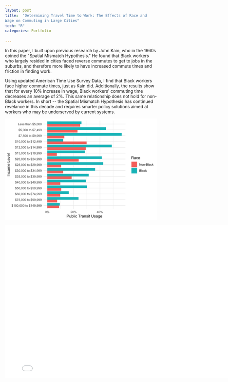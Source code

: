 ```yaml
---
layout: post
title:  "Determining Travel Time to Work: The Effects of Race and
Wage on Commuting in Large Cities"
tech: "R"
categories: Portfolio

---
```


In this paper, I built upon previous research by John Kain, who in the 1960s coined the "Spatial Mismatch Hypothesis." He found that Black workers who largely resided in cities faced reverse commutes to get to jobs in the suburbs, and therefore more likely to have increased commute times and friction in finding work. 

Using updated American Time Use Survey Data, I find that Black workers face higher commute times, just as Kain did. Additionally, the results show that for every 10% increase in wage, Black workers' commuting time decreases an average of 2%. This same relationship does not hold for non-Black workers. In short -- the Spatial Mismatch Hypothesis has continued revelance in this decade and requires smarter policy solutions aimed at workers who may be underserved by current systems. 

<img src="/assets/img/commute_race/transitusebyincomebyrace.png" alt="drawing" width="500"/>

<embed src="/assets/img/commute_race/commute_paper.pdf" width="800" height="500" 
 type="application/pdf">
